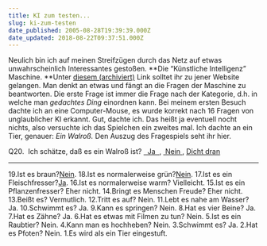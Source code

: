 ```yaml
---
title: KI zum testen...
slug: ki-zum-testen
date_published: 2005-08-28T19:39:39.000Z
date_updated: 2018-08-22T09:37:51.000Z
---
```


Neulich bin ich auf meinen Streifzügen durch das Netz auf etwas unwahrscheinlich Interessantes gestoßen. **Die “Künstliche Intelligenz” Maschine. **Unter [diesem (archiviert)](http://web.archive.org/web/20051220061303/http://www.fundstueck.de:80/index.php?id=72) Link solltet ihr zu jener Website gelangen. Man denkt an etwas und fängt an die Fragen der Maschine zu beantworten. Die erste Frage ist immer die Frage nach der Kategorie, d.h. in welche man *gedachtes Ding* einordnen kann. Bei meinem ersten Besuch dachte ich an eine Computer-Mouse, es wurde korrekt nach 16 Fragen von unglaublicher KI erkannt. Gut, dachte ich. Das heißt ja eventuell nocht nichts, also versuchte ich das Spielchen ein zweites mal. 
Ich dachte an ein Tier, genauer: *Ein Walroß.* Den Auszug des Fragespiels seht ihr hier.

Q20.  Ich schätze, daß es ein Walroß ist?
[  Ja  ](http://y.20q.net/anon?09UbKVA2V6f6QUkUo5u9sRkUaWCVft.7ChUpANcWlwf_84-4JK8eCSv9Y-BoiV5XW1oZzW_072MAjq0Zq1C2V6%21zBgIhQ,LzB.v3oxXYk0qUY.%21Ssf4NDh0GdHc_biz6YlduGz5tl4Y8UWOdiSvOgsQ.Wa-S5fZs6Twwr), [ Nein ](http://y.20q.net/anon?MC2mP6kC6RjRSbebBohMfyebY,p6jLUtpsbmkn1,TEjW.ZaZ5P.7piQMKacBV6oI,lBG0,WJtCXku2JG2lpC6RF0cdrsSzN0cUQHBDIKeJ2bKUFifjZn8sJgv41WxV0RKTvhg0oLTZK.b,AvViQAdrNEMqo1yIerJ6kkW), [Dicht dran ](http://y.20q.net/anon?oEA5OwAfwH,HhVxVjkL4ByxVtXRw,GiqRgVNAmcXM%21,rpYoYSOp1RKe4Folj-wk7XQjP8XruqfZA2EuPEQRfwH_8l9UghD.8lie5jn7FxuEVFi_KB,Ym0guzbacrC-8HFMbLz8kGMYFpVXIb-KeI9oCAVNyOje6oKzJJv)

---

19.Ist es braun?[Nein](http://y.20q.net/anon?7W00o0au0G-GCBjBSdi8Q,jB1TD0-vRED5ByateTXN-VKzJz6oK4Dbl8gJMSU0dHTkSYZTVhEuLacPhYPkDu0GnZMqm5C.fZMRlAS9HgjhPBgRnbQ-zt_5h7F3eV2UZGgXFi7ZdvXzgKBT,omwBgCk3TXLPP4). 18.Ist es normalerweise grün?[Nein](http://y.20q.net/anon?i3U9W9329VCVI.u.14Eb,6u.HnZ9CQJPZ0.-3AknrGC_oeRetWoOZxcbvRU1q94Sni15sn_hP2L3djh5jiZ29VpsUw%210INTsUJcF18Svuhj.vJpx,CeAg0hDlXk_YqsVvrlEDa,V7rcJ_hG-MXkyWnSh7Addv). 17.Ist es ein Fleischfresser?[Ja](http://y.20q.net/anon?zfXYJ2uf2UVUxRCRvDNB71CRLAI2V5,OIkR8uGcAmtVeP-y-hJP9I.gBsyZvn2DrA6vbpAedOf%21uSidbi6If2UXpZ0Qkx_opZ,gMvwrsCdiRs,X.7V-GzkdF3aceYnpUvD27dAaw9%21-GUXWk3uUvd20XDVLLk). 16.Ist es normalerweise warm? Vielleicht. 15.Ist es ein Pflanzenfresser? Eher nicht. 14.Bringt es Menschen Freude? Eher nicht. 13.Beißt es? Vermutlich. 12.Tritt es auf? Nein. 11.Lebt es nahe am Wasser? Ja. 10.Schwimmt es? Ja. 9.Kann es springen? Nein. 8.Hat es vier Beine? Ja. 7.Hat es Zähne? Ja. 6.Hat es etwas mit Filmen zu tun? Nein. 5.Ist es ein Raubtier? Nein. 4.Kann man es hochheben? Nein. 3.Schwimmt es? Ja. 2.Hat es Pfoten? Nein. 1.Es wird als ein Tier eingestuft.
